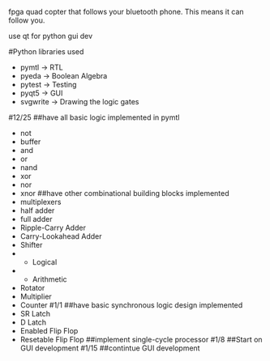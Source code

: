 fpga quad copter that follows your bluetooth phone. This means it can follow you.

use qt for python gui dev

#Python libraries used
  * pymtl     -> RTL
  * pyeda     -> Boolean Algebra
  * pytest    -> Testing
  * pyqt5     -> GUI
  * svgwrite  -> Drawing the logic gates



#12/25
##have all basic logic implemented in pymtl
* not
* buffer
* and
* or
* nand
* xor
* nor
* xnor
##have other combinational building blocks implemented
* multiplexers
* half adder
* full adder
* Ripple-Carry Adder
* Carry-Lookahead Adder
* Shifter
* * Logical
* * Arithmetic
* Rotator
* Multiplier
* Counter
#1/1
##have basic synchronous logic design implemented
* SR Latch
* D Latch
* Enabled Flip Flop
* Resetable Flip Flop
##implement single-cycle processor
#1/8
##Start on GUI development
#1/15
##contintue GUI development
